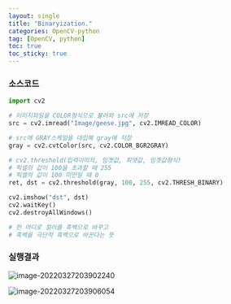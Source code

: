 ```yaml
---
layout: single
title: "Binaryization."
categories: OpenCV-python
tag: [OpenCV, python]
toc: true
toc_sticky: true
---
```

### 소스코드  
```python
import cv2

# 이미지파일을 COLOR형식으로 불러와 src에 저장
src = cv2.imread("Image/geese.jpg", cv2.IMREAD_COLOR)

# src에 GRAY스케일을 대입해 gray에 저장
gray = cv2.cvtColor(src, cv2.COLOR_BGR2GRAY)

# cv2.threshold(입력이미지, 임곗값, 최댓값, 임곗값형식)
# 픽셀의 값이 100을 초과할 때 255
# 픽셀의 값이 100 미만일 때 0
ret, dst = cv2.threshold(gray, 100, 255, cv2.THRESH_BINARY)

cv2.imshow("dst", dst)
cv2.waitKey()
cv2.destroyAllWindows()

# 한 마디로 컬러를 흑백으로 바꾸고
# 흑백을 극단적 흑백으로 바꾼다는 뜻
```
### 실행결과

![image-20220327203902240](../../images/2022-03-27-12-Binaryization/image-20220327203902240.png)

![image-20220327203906054](../../images/2022-03-27-12-Binaryization/image-20220327203906054.png)
